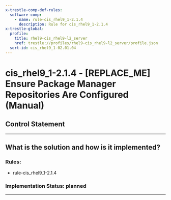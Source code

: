 ```yaml
---
x-trestle-comp-def-rules:
  software-comp:
    - name: rule-cis_rhel9_1-2.1.4
      description: Rule for cis_rhel9_1-2.1.4
x-trestle-global:
  profile:
    title: rhel9-cis_rhel9-l2_server
    href: trestle://profiles/rhel9-cis_rhel9-l2_server/profile.json
  sort-id: cis_rhel9_1-02.01.04
---
```


# cis_rhel9_1-2.1.4 - \[REPLACE_ME\] Ensure Package Manager Repositories Are Configured (Manual)

## Control Statement

______________________________________________________________________

## What is the solution and how is it implemented?

<!-- For implementation status enter one of: implemented, partial, planned, alternative, not-applicable -->

<!-- Note that the list of rules under ### Rules: is read-only and changes will not be captured after assembly to JSON -->

<!-- Add control implementation description here for control: cis_rhel9_1-2.1.4 -->

### Rules:

  - rule-cis_rhel9_1-2.1.4

### Implementation Status: planned

______________________________________________________________________
